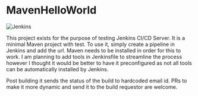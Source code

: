 # MavenHelloWorld

![Jenkins](https://img.shields.io/jenkins/build?jobUrl=http%3A%2F%2F13.126.235.47%3A8080%2Fjob%2FMavenHelloWorld%2F)

This project exists for the purpose of testing Jenkins CI/CD Server. It is a minimal Maven project with test. To use it, simply create a pipeline in Jenkins and add the url. Maven needs to be installed in order for this to work. I am planning to add tools in Jenkinsfile to streamline the process however I thought it would be better to have it preconfigured as not all tools can be automatically installed by Jenkins. 

Post building it sends the status of the build to hardcoded email id. PRs to make it more dynamic and send it to the build requestor are welcome. 
